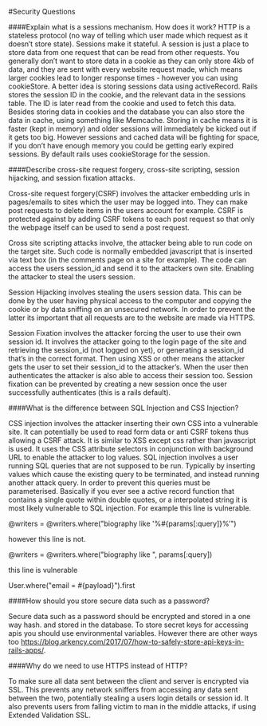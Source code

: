 #Security Questions

####Explain what is a sessions mechanism. How does it work?
HTTP is a stateless protocol (no way of telling which user made which request as it doesn’t store state). Sessions make it stateful. A session is just a place to store data from one request that can be read from other requests. You generally don’t want to store data in a cookie as they can only store 4kb of data, and they are sent with every website request made, which means larger cookies lead to longer response times - however you can using cookieStore. A better idea is storing sessions data using activeRecord. Rails stores the session ID in the cookie, and the relevant data in the sessions table. The ID is later read from the cookie and used to fetch this data. Besides storing data in cookies and the database you can also store the data in cache, using something like Memcache. Storing in cache means it is faster (kept in memory) and older sessions will immediately be kicked out if it gets too big. However sessions and cached data will be fighting for space, if you don’t have enough memory you could be getting early expired sessions. By default rails uses cookieStorage for the session. 

####Describe cross-site request forgery, cross-site scripting, session hijacking, and session fixation attacks.

Cross-site request forgery(CSRF) involves the attacker embedding urls in pages/emails to sites which the user may be logged into. They can make post requests to delete items in the users account for example. CSRF is protected against by adding CSRF tokens to each post request so that only the webpage itself can be used to send a post request.

Cross site scripting attacks involve, the attacker being able to run code on the target site. Such code is normally embedded javascript that is inserted via text box (in the comments page on a site for example). The code can access the users session_id and send it to the attackers own site. Enabling the attacker to steal the users session.

Session Hijacking involves stealing the users session data. This can be done by the user having physical access to the computer and copying the cookie or by data sniffing on an unsecured network. In order to prevent the latter its important that all requests are to the website are made via HTTPS. 

Session Fixation involves the attacker forcing the user to use their own session id. It involves the attacker going to the login page of the site and retrieving the session_id (not logged on yet), or generating a session_id that’s in the correct format. Then using XSS or other means the attacker gets the user to set their session_id to the attacker’s. When the user then authenticates the attacker is also able to access their session too. Session fixation can be prevented by creating a new session once the user successfully authenticates (this is a rails default).

####What is the difference between SQL Injection and CSS Injection?

CSS injection involves the attacker inserting their own CSS into a vulnerable site. It can potentially be used to read form data or anti CSRF tokens thus allowing a CSRF attack. It is similar to XSS except css rather than javascript is used. It uses the CSS attribute selectors in conjunction with background URL to enable the attacker to log values. 
SQL injection involves a user running SQL queries that are not supposed to be run. Typically by inserting values which cause the existing query to be terminated, and instead running another attack query. In order to prevent this queries must be parameterised. Basically if you ever see a active record function that contains a single quote within double quotes, or a interpolated string it is most likely vulnerable to SQL injection. For example this line is vulnerable.

@writers = @writers.where("biography like '%#{params[:query]}%’")

however this line is not. 

@writers = @writers.where("biography like ", params[:query])

this line is vulnerable

User.where("email = #{payload}").first


####How should you store secure data such as a password?

Secure data such as a password should be encrypted and stored in a one way hash. and stored in the database. To store secret keys for accessing apis you should use environmental variables. However there are other ways too https://blog.arkency.com/2017/07/how-to-safely-store-api-keys-in-rails-apps/.

####Why do we need to use HTTPS instead of HTTP?

To make sure all data sent between the client and server is encrypted via SSL. This prevents any network sniffers from accessing any data sent between the two, potentially stealing a users login details or session id. It also prevents users from falling victim to man in the middle attacks, if using Extended Validation SSL. 